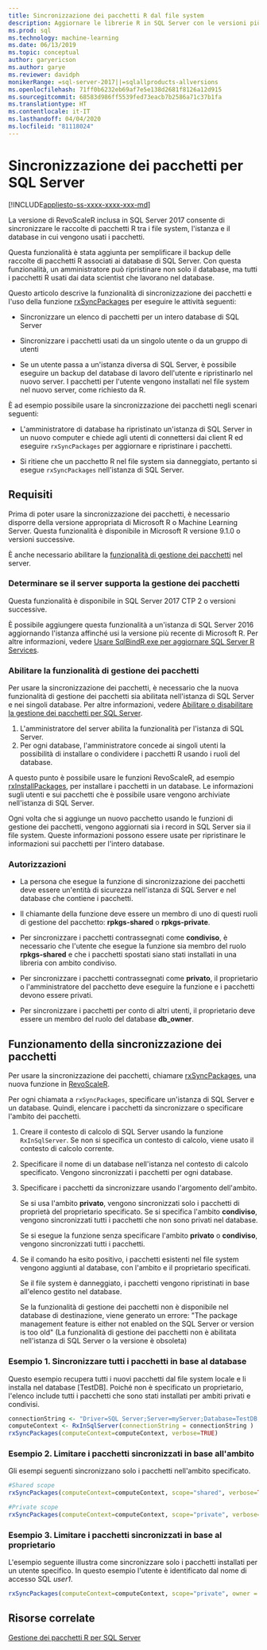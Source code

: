 ```yaml
---
title: Sincronizzazione dei pacchetti R dal file system
description: Aggiornare le librerie R in SQL Server con le versioni più recenti installate nel file system.
ms.prod: sql
ms.technology: machine-learning
ms.date: 06/13/2019
ms.topic: conceptual
author: garyericson
ms.author: garye
ms.reviewer: davidph
monikerRange: =sql-server-2017||=sqlallproducts-allversions
ms.openlocfilehash: 71ff0b6232eb69af7e5e138d2681f8126a12d915
ms.sourcegitcommit: 68583d986ff5539fed73eacb7b2586a71c37b1fa
ms.translationtype: HT
ms.contentlocale: it-IT
ms.lasthandoff: 04/04/2020
ms.locfileid: "81118024"
---
```

# <a name="r-package-synchronization-for-sql-server"></a>Sincronizzazione dei pacchetti per SQL Server
[!INCLUDE[appliesto-ss-xxxx-xxxx-xxx-md](../../includes/appliesto-ss-xxxx-xxxx-xxx-md.md)]

La versione di RevoScaleR inclusa in SQL Server 2017 consente di sincronizzare le raccolte di pacchetti R tra i file system, l'istanza e il database in cui vengono usati i pacchetti.

Questa funzionalità è stata aggiunta per semplificare il backup delle raccolte di pacchetti R associati ai database di SQL Server. Con questa funzionalità, un amministratore può ripristinare non solo il database, ma tutti i pacchetti R usati dai data scientist che lavorano nel database.

Questo articolo descrive la funzionalità di sincronizzazione dei pacchetti e l'uso della funzione [rxSyncPackages](https://docs.microsoft.com/machine-learning-server/r-reference/revoscaler/rxsyncpackages) per eseguire le attività seguenti:

+ Sincronizzare un elenco di pacchetti per un intero database di SQL Server

+ Sincronizzare i pacchetti usati da un singolo utente o da un gruppo di utenti

+ Se un utente passa a un'istanza diversa di SQL Server, è possibile eseguire un backup del database di lavoro dell'utente e ripristinarlo nel nuovo server. I pacchetti per l'utente vengono installati nel file system nel nuovo server, come richiesto da R.

È ad esempio possibile usare la sincronizzazione dei pacchetti negli scenari seguenti:

+ L'amministratore di database ha ripristinato un'istanza di SQL Server in un nuovo computer e chiede agli utenti di connettersi dai client R ed eseguire `rxSyncPackages` per aggiornare e ripristinare i pacchetti.

+ Si ritiene che un pacchetto R nel file system sia danneggiato, pertanto si esegue `rxSyncPackages` nell'istanza di SQL Server.

## <a name="requirements"></a>Requisiti

Prima di poter usare la sincronizzazione dei pacchetti, è necessario disporre della versione appropriata di Microsoft R o Machine Learning Server. Questa funzionalità è disponibile in Microsoft R versione 9.1.0 o versioni successive. 

È anche necessario abilitare la [funzionalità di gestione dei pacchetti](r-package-how-to-enable-or-disable.md) nel server.

### <a name="determine-whether-your-server-supports-package-management"></a>Determinare se il server supporta la gestione dei pacchetti

Questa funzionalità è disponibile in SQL Server 2017 CTP 2 o versioni successive.

È possibile aggiungere questa funzionalità a un'istanza di SQL Server 2016 aggiornando l'istanza affinché usi la versione più recente di Microsoft R. Per altre informazioni, vedere [Usare SqlBindR.exe per aggiornare SQL Server R Services](../install/upgrade-r-and-python.md).

### <a name="enable-the-package-management-feature"></a>Abilitare la funzionalità di gestione dei pacchetti

Per usare la sincronizzazione dei pacchetti, è necessario che la nuova funzionalità di gestione dei pacchetti sia abilitata nell'istanza di SQL Server e nei singoli database. Per altre informazioni, vedere [Abilitare o disabilitare la gestione dei pacchetti per SQL Server](r-package-how-to-enable-or-disable.md).

1. L'amministratore del server abilita la funzionalità per l'istanza di SQL Server.
2. Per ogni database, l'amministratore concede ai singoli utenti la possibilità di installare o condividere i pacchetti R usando i ruoli del database.

A questo punto è possibile usare le funzioni RevoScaleR, ad esempio [rxInstallPackages](https://docs.microsoft.com/machine-learning-server/r-reference/revoscaler/rxinstallpackages), per installare i pacchetti in un database.  Le informazioni sugli utenti e sui pacchetti che è possibile usare vengono archiviate nell'istanza di SQL Server. 

Ogni volta che si aggiunge un nuovo pacchetto usando le funzioni di gestione dei pacchetti, vengono aggiornati sia i record in SQL Server sia il file system. Queste informazioni possono essere usate per ripristinare le informazioni sui pacchetti per l'intero database.

### <a name="permissions"></a>Autorizzazioni

+ La persona che esegue la funzione di sincronizzazione dei pacchetti deve essere un'entità di sicurezza nell'istanza di SQL Server e nel database che contiene i pacchetti.

+ Il chiamante della funzione deve essere un membro di uno di questi ruoli di gestione del pacchetto: **rpkgs-shared** o **rpkgs-private**.

+ Per sincronizzare i pacchetti contrassegnati come **condiviso**, è necessario che l'utente che esegue la funzione sia membro del ruolo **rpkgs-shared** e che i pacchetti spostati siano stati installati in una libreria con ambito condiviso.

+ Per sincronizzare i pacchetti contrassegnati come **privato**, il proprietario o l'amministratore del pacchetto deve eseguire la funzione e i pacchetti devono essere privati.

+ Per sincronizzare i pacchetti per conto di altri utenti, il proprietario deve essere un membro del ruolo del database **db_owner**.

## <a name="how-package-synchronization-works"></a>Funzionamento della sincronizzazione dei pacchetti

Per usare la sincronizzazione dei pacchetti, chiamare [rxSyncPackages](https://docs.microsoft.com/r-server/r-reference/revoscaler/rxsyncpackages), una nuova funzione in [RevoScaleR](https://docs.microsoft.com/machine-learning-server/r-reference/revoscaler/revoscaler). 

Per ogni chiamata a `rxSyncPackages`, specificare un'istanza di SQL Server e un database. Quindi, elencare i pacchetti da sincronizzare o specificare l'ambito dei pacchetti.

1. Creare il contesto di calcolo di SQL Server usando la funzione `RxInSqlServer`. Se non si specifica un contesto di calcolo, viene usato il contesto di calcolo corrente.

2. Specificare il nome di un database nell'istanza nel contesto di calcolo specificato. Vengono sincronizzati i pacchetti per ogni database.

3. Specificare i pacchetti da sincronizzare usando l'argomento dell'ambito.

    Se si usa l'ambito **privato**, vengono sincronizzati solo i pacchetti di proprietà del proprietario specificato. Se si specifica l'ambito **condiviso**, vengono sincronizzati tutti i pacchetti che non sono privati nel database. 
    
    Se si esegue la funzione senza specificare l'ambito **privato** o **condiviso**, vengono sincronizzati tutti i pacchetti.

4. Se il comando ha esito positivo, i pacchetti esistenti nel file system vengono aggiunti al database, con l'ambito e il proprietario specificati.

    Se il file system è danneggiato, i pacchetti vengono ripristinati in base all'elenco gestito nel database.

    Se la funzionalità di gestione dei pacchetti non è disponibile nel database di destinazione, viene generato un errore: "The package management feature is either not enabled on the SQL Server or version is too old" (La funzionalità di gestione dei pacchetti non è abilitata nell'istanza di SQL Server o la versione è obsoleta)

### <a name="example-1-synchronize-all-package-by-database"></a>Esempio 1. Sincronizzare tutti i pacchetti in base al database

Questo esempio recupera tutti i nuovi pacchetti dal file system locale e li installa nel database [TestDB]. Poiché non è specificato un proprietario, l'elenco include tutti i pacchetti che sono stati installati per ambiti privati e condivisi.

```R
connectionString <- "Driver=SQL Server;Server=myServer;Database=TestDB;Trusted_Connection=True;"
computeContext <- RxInSqlServer(connectionString = connectionString )
rxSyncPackages(computeContext=computeContext, verbose=TRUE)
```

### <a name="example-2-restrict-synchronized-packages-by-scope"></a>Esempio 2. Limitare i pacchetti sincronizzati in base all'ambito

Gli esempi seguenti sincronizzano solo i pacchetti nell'ambito specificato.

```R
#Shared scope
rxSyncPackages(computeContext=computeContext, scope="shared", verbose=TRUE)

#Private scope
rxSyncPackages(computeContext=computeContext, scope="private", verbose=TRUE)
```

### <a name="example-3-restrict-synchronized-packages-by-owner"></a>Esempio 3. Limitare i pacchetti sincronizzati in base al proprietario

L'esempio seguente illustra come sincronizzare solo i pacchetti installati per un utente specifico. In questo esempio l'utente è identificato dal nome di accesso SQL *user1*.

```R
rxSyncPackages(computeContext=computeContext, scope="private", owner = "user1", verbose=TRUE))
```

## <a name="related-resources"></a>Risorse correlate

[Gestione dei pacchetti R per SQL Server](install-additional-r-packages-on-sql-server.md)
